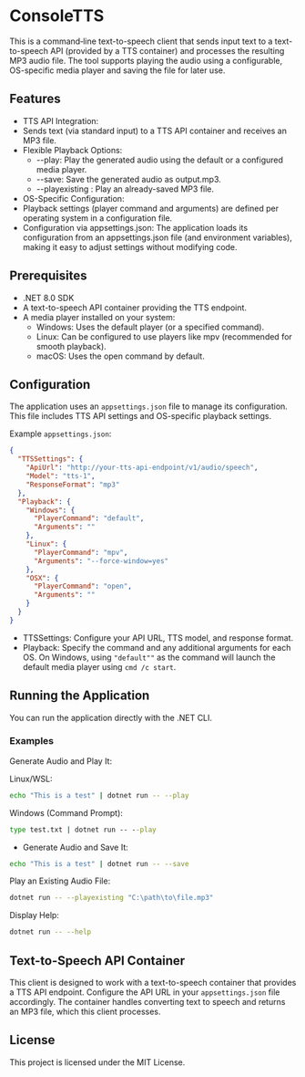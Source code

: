 ﻿# ConsoleTTS
This is a command‑line text-to-speech client that sends input text to a text-to-speech API (provided by a TTS container) and processes the resulting MP3 audio file. The tool supports playing the audio using a configurable, OS-specific media player and saving the file for later use.

## Features
- TTS API Integration:
- Sends text (via standard input) to a TTS API container and receives an MP3 file.
- Flexible Playback Options:
  - --play: Play the generated audio using the default or a configured media player.
  - --save: Save the generated audio as output.mp3.
  - --playexisting <filepath>: Play an already-saved MP3 file.
- OS-Specific Configuration:
- Playback settings (player command and arguments) are defined per operating system in a configuration file.
- Configuration via appsettings.json:
The application loads its configuration from an appsettings.json file (and environment variables), making it easy to adjust settings without modifying code.

## Prerequisites
- .NET 8.0 SDK
- A text-to-speech API container providing the TTS endpoint.
- A media player installed on your system:
  - Windows: Uses the default player (or a specified command).
  - Linux: Can be configured to use players like mpv (recommended for smooth playback).
  - macOS: Uses the open command by default.
## Configuration
The application uses an ``appsettings.json`` file to manage its configuration. This file includes TTS API settings and OS-specific playback settings.

Example ``appsettings.json``:

```json
{
  "TTSSettings": {
    "ApiUrl": "http://your-tts-api-endpoint/v1/audio/speech",
    "Model": "tts-1",
    "ResponseFormat": "mp3"
  },
  "Playback": {
    "Windows": {
      "PlayerCommand": "default",
      "Arguments": ""
    },
    "Linux": {
      "PlayerCommand": "mpv",
      "Arguments": "--force-window=yes"
    },
    "OSX": {
      "PlayerCommand": "open",
      "Arguments": ""
    }
  }
}
```
- TTSSettings:
Configure your API URL, TTS model, and response format.
- Playback:
Specify the command and any additional arguments for each OS.
On Windows, using `"default""` as the command will launch the default media player using `cmd /c start`.
## Running the Application
You can run the application directly with the .NET CLI.

### Examples
Generate Audio and Play It:

Linux/WSL:

```bash
echo "This is a test" | dotnet run -- --play
```
Windows (Command Prompt):

```cmd
type test.txt | dotnet run -- --play
```
- Generate Audio and Save It:

```bash
echo "This is a test" | dotnet run -- --save
```
Play an Existing Audio File:

```bash
dotnet run -- --playexisting "C:\path\to\file.mp3"
```
Display Help:

```bash
dotnet run -- --help
```

## Text-to-Speech API Container
This client is designed to work with a text-to-speech container that provides a TTS API endpoint. Configure the API URL in your `appsettings.json` file accordingly. The container handles converting text to speech and returns an MP3 file, which this client processes.

## License
This project is licensed under the MIT License.
